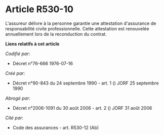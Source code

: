 # Article R530-10

L'assureur délivre à la personne garantie une attestation d'assurance de responsabilité civile professionnelle. Cette
attestation est renouvelée annuellement lors de la reconduction du contrat.

**Liens relatifs à cet article**

_Codifié par_:

  - Décret n°76-666 1976-07-16

_Créé par_:

  - Décret n°90-843 du 24 septembre 1990 - art. 1 () JORF 25 septembre 1990

_Abrogé par_:

  - Décret n°2006-1091 du 30 août 2006 - art. 2 () JORF 31 août 2006

_Cité par_:

  - Code des assurances - art. R530-12 (Ab)
